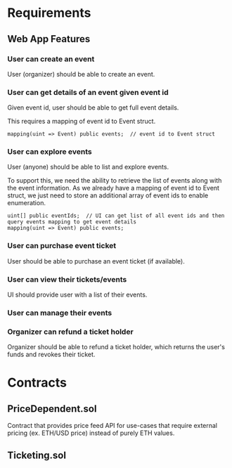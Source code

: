 # Requirements

## Web App Features

### User can create an event
User (organizer) should be able to create an event.

### User can get details of an event given event id
Given event id, user should be able to get full event details.

This requires a mapping of event id to Event struct.
```
mapping(uint => Event) public events;  // event id to Event struct
```

### User can explore events
User (anyone) should be able to list and explore events.

To support this, we need the ability to retrieve the list of events along with the event information. As we already have a mapping of event id to Event struct, we just need to store an additional array of event ids to enable enumeration.
```
uint[] public eventIds;  // UI can get list of all event ids and then query events mapping to get event details
mapping(uint => Event) public events;
```

### User can purchase event ticket
User should be able to purchase an event ticket (if available).

### User can view their tickets/events
UI should provide user with a list of their events.



### User can manage their events


### Organizer can refund a ticket holder
Organizer should be able to refund a ticket holder, which returns the user's funds and revokes their ticket.

# Contracts

## PriceDependent.sol
Contract that provides price feed API for use-cases that require external pricing (ex. ETH/USD price) instead of purely ETH values.

## Ticketing.sol
